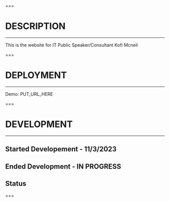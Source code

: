 ===

# DESCRIPTION

---

This is the website for IT Public Speaker/Consultant Kofi Mcneil

===

# DEPLOYMENT

---

Demo: PUT_URL_HERE

===

# DEVELOPMENT

---

## Started Developement - 11/3/2023

## Ended Development - IN PROGRESS

## Status

===
